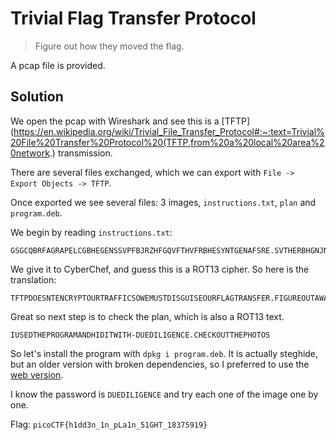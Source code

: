 # Trivial Flag Transfer Protocol

> Figure out how they moved the flag.

A pcap file is provided.

## Solution

We open the pcap with Wireshark and see this is a [TFTP](https://en.wikipedia.org/wiki/Trivial_File_Transfer_Protocol#:~:text=Trivial%20File%20Transfer%20Protocol%20(TFTP,from%20a%20local%20area%20network.) transmission.

There are several files exchanged, which we can export with `File -> Export Objects -> TFTP`.

Once exported we see several files: 3 images, `instructions.txt`, `plan` and `program.deb`.

We begin by reading `instructions.txt`:
```
GSGCQBRFAGRAPELCGBHEGENSSVPFBJRZHFGQVFTHVFRBHESYNTGENAFSRE.SVTHERBHGNJNLGBUVQRGURSYNTNAQVJVYYPURPXONPXSBEGURCYNA
```
We give it to CyberChef, and guess this is a ROT13 cipher. So here is the translation:
```
TFTPDOESNTENCRYPTOURTRAFFICSOWEMUSTDISGUISEOURFLAGTRANSFER.FIGUREOUTAWAYTOHIDETHEFLAGANDIWILLCHECKBACKFORTHEPLAN
```

Great so next step is to check the plan, which is also a ROT13 text.
```
IUSEDTHEPROGRAMANDHIDITWITH-DUEDILIGENCE.CHECKOUTTHEPHOTOS
```

So let's install the program with `dpkg i program.deb`. It is actually steghide, but an older version with broken dependencies, so I preferred to use the [web version](https://futureboy.us/stegano/decinput.html).

I know the password is `DUEDILIGENCE` and try each one of the image one by one.

Flag: `picoCTF{h1dd3n_1n_pLa1n_51GHT_18375919}`
